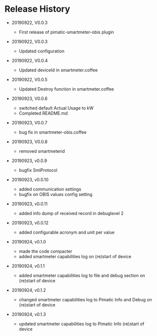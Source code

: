 # Release History

* 20190922, V0.0.3
    * First release of pimatic-smartmeter-obis plugin
* 20190922, V0.0.3
    * Updated configuration
* 20190922, V0.0.4
    * Updated deviceId in smartmeter.coffee
* 20190922, V0.0.5
    * Updated Destroy function in smartmeter.coffee
* 20190923, V0.0.6
	* switched default Actual Usage to kW
	* Completed README.md
* 20190923, V0.0.7
	* bug fix in smartmeter-obis.coffee
* 20190923, V0.0.8
	* removed smartmeterid
* 20190923, v0.0.9
	* bugfix SmlProtocol
* 20190923, v0.0.10
	* added communication settings 
	* bugfix on OBIS values config setting
* 20190923, v0.0.11
	* added info dump of received record in debuglevel 2
* 20190923, v0.0.12
	* added configurable acronym and unit per value

* 20190924, v0.1.0
	* made the code compacter
	* added smartmeter capabilities log on (re)start of device
* 20190924, v0.1.1
	* added smartmeter capabilities log to file and debug section on (re)start of device
* 20190924, v0.1.2
	* changed smartmeter capabilities log to Pimatic Info and Debug on (re)start of device
* 20190924, v0.1.3
	* updated smartmeter capabilities log to Pimatic Info (re)start of device


